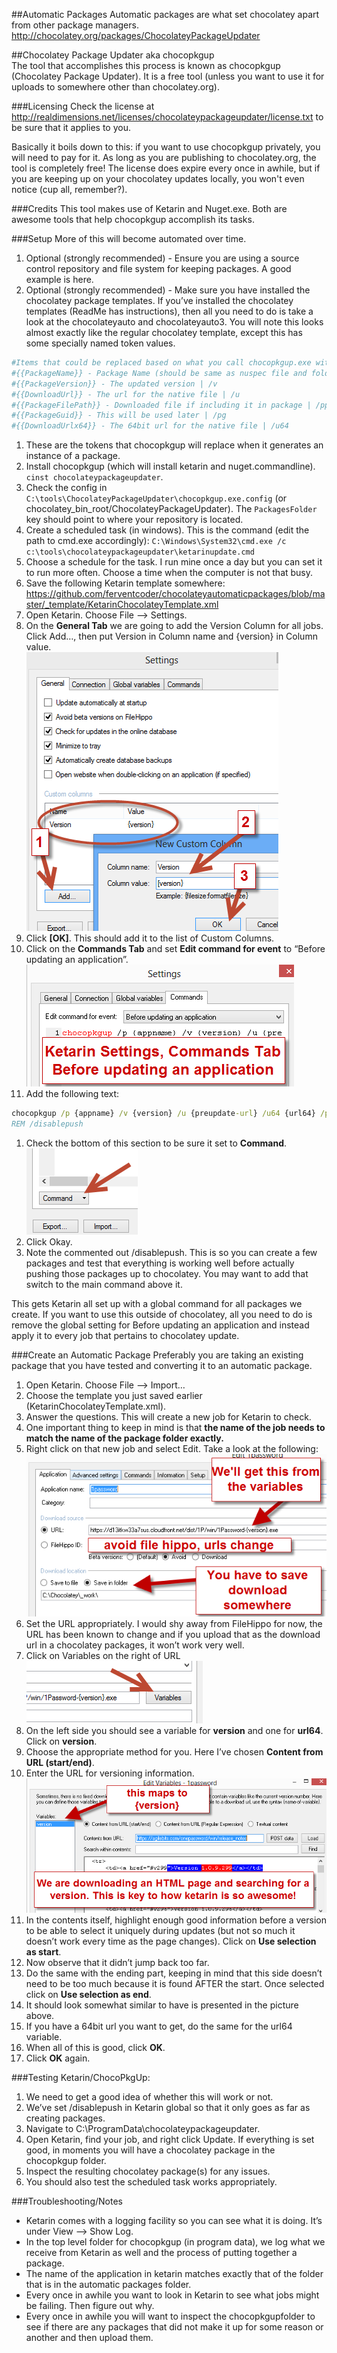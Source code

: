 ##Automatic Packages
Automatic packages are what set chocolatey apart from other package managers. 
http://chocolatey.org/packages/ChocolateyPackageUpdater  
  
##Chocolatey Package Updater aka chocopkgup  
The tool that accomplishes this process is known as chocopkgup (Chocolatey Package Updater). It is a free tool (unless you want to use it for uploads to somewhere other than chocolatey.org).  
  
###Licensing
Check the license at http://realdimensions.net/licenses/chocolateypackageupdater/license.txt to be sure that it applies to you.  
  
Basically it boils down to this: if you want to use chocopkgup privately, you will need to pay for it. As long as you are publishing to chocolatey.org, the tool is completely free! The license does expire every once in awhile, but if you are keeping up on your chocolatey updates locally, you won't even notice (cup all, remember?).  
  
###Credits
This tool makes use of Ketarin and Nuget.exe. Both are awesome tools that help chocopkgup accomplish its tasks.  
  
###Setup
More of this will become automated over time.  
  
1. Optional (strongly recommended) - Ensure you are using a source control repository and file system for keeping packages. A good example is here. 
1. Optional (strongly recommended) - Make sure you have installed the chocolatey package templates. If you’ve installed the chocolatey templates (ReadMe has instructions), then all you need to do is take a look at the chocolateyauto and chocolateyauto3. You will note this looks almost exactly like the regular chocolatey template, except this has some specially named token values. 
```powershell 
#Items that could be replaced based on what you call chocopkgup.exe with
#{{PackageName}} - Package Name (should be same as nuspec file and folder) |/p
#{{PackageVersion}} - The updated version | /v
#{{DownloadUrl}} - The url for the native file | /u
#{{PackageFilePath}} - Downloaded file if including it in package | /pp
#{{PackageGuid}} - This will be used later | /pg
#{{DownloadUrlx64}} - The 64bit url for the native file | /u64
```
1. These are the tokens that chocopkgup will replace when it generates an instance of a package. 
1. Install chocopkgup (which will install ketarin and nuget.commandline). `cinst chocolateypackageupdater`. 
1. Check the config in `C:\tools\ChocolateyPackageUpdater\chocopkgup.exe.config` (or chocolatey_bin_root/ChocolateyPackageUpdater). The `PackagesFolder` key should point to where your repository is located.
1. Create a scheduled task (in windows). This is the command (edit the path to cmd.exe accordingly): `C:\Windows\System32\cmd.exe /c c:\tools\chocolateypackageupdater\ketarinupdate.cmd` 
1. Choose a schedule for the task. I run mine once a day but you can set it to run more often. Choose a time when the computer is not that busy. 
1. Save the following Ketarin template somewhere: https://github.com/ferventcoder/chocolateyautomaticpackages/blob/master/_template/KetarinChocolateyTemplate.xml 
1. Open Ketarin. Choose File –> Settings. 
1. On the **General Tab** we are going to add the Version Column for all jobs. Click Add…, then put Version in Column name and {version} in Column value.  
![Ketarin Settings Custom](images/chocopkgup/KetarinShowCustomField.png "Ketarin Custom Field Setup")  
1. Click **[OK]**. This should add it to the list of Custom Columns.
1. Click on the **Commands Tab** and set **Edit command for event** to “Before updating an application”.  
![Ketarin Settings](images/chocopkgup/KetarinSettings.png "Ketarin Settings")    
1. Add the following text: 
```cmd
chocopkgup /p {appname} /v {version} /u {preupdate-url} /u64 {url64} /pp {file} 
REM /disablepush
```
1. Check the bottom of this section to be sure it set to **Command**.  
![Ketarin Settings Command](images/chocopkgup/KetarinCustomCommand.png "Ketarin Settings Command")
1. Click Okay. 
1. Note the commented out /disablepush. This is so you can create a few packages and test that everything is working well before actually pushing those packages up to chocolatey. You may want to add that switch to the main command above it. 

This gets Ketarin all set up with a global command for all packages we create. If you want to use this outside of chocolatey, all you need to do is remove the global setting for Before updating an application and instead apply it to every job that pertains to chocolatey update.

###Create an Automatic Package
Preferably you are taking an existing package that you have tested and converting it to an automatic package.  
  
1. Open Ketarin. Choose File –> Import…  
1. Choose the template you just saved earlier (KetarinChocolateyTemplate.xml). 
1. Answer the questions. This will create a new job for Ketarin to check. 
1. One important thing to keep in mind is that **the name of the job needs to match the name of the package folder exactly.**
1. Right click on that new job and select Edit. Take a look at the following:  
![Ketarin Job Main](images/chocopkgup/KetarinMain.png "Ketarin Job Main")
1. Set the URL appropriately. I would shy away from FileHippo for now, the URL has been known to change and if you upload that as the download url in a chocolatey packages, it won’t work very well. 
1. Click on Variables on the right of URL  
![Ketarin Job Variables](images/chocopkgup/KetarinSetVariables.png "Ketarin Job Variables")  
1. On the left side you should see a variable for **version** and one for **url64**. Click on **version**.
1. Choose the appropriate method for you. Here I’ve chosen **Content from URL (start/end)**.
1. Enter the URL for versioning information.  
![Ketarin Job Variables](images/chocopkgup/KetarinVariables.png "Ketarin Job Variables") 
1. In the contents itself, highlight enough good information before a version to be able to select it uniquely during updates (but not so much it doesn’t work every time as the page changes). Click on **Use selection as start**.
1. Now observe that it didn’t jump back too far. 
1. Do the same with the ending part, keeping in mind that this side doesn’t need to be too much because it is found AFTER the start. Once selected click on **Use selection as end**.
1. It should look somewhat similar to have is presented in the picture above.
1. If you have a 64bit url you want to get, do the same for the url64 variable.
1. When all of this is good, click **OK**.
1. Click **OK** again. 

  
###Testing Ketarin/ChocoPkgUp: 
  
1. We need to get a good idea of whether this will work or not. 
1. We’ve set /disablepush in Ketarin global so that it only goes as far as creating packages. 
1. Navigate to C:\ProgramData\chocolateypackageupdater. 
1. Open Ketarin, find your job, and right click Update.  If everything is set good, in moments you will have a chocolatey package in the chocopkgup folder.  
1. Inspect the resulting chocolatey package(s) for any issues.
1. You should also test the scheduled task works appropriately.
  
###Troubleshooting/Notes

* Ketarin comes with a logging facility so you can see what it is doing. It’s under View –> Show Log. 
* In the top level folder for chocopkgup (in program data), we log what we receive from Ketarin as well and the process of putting together a package.
* The name of the application in ketarin matches exactly that of the folder that is in the automatic packages folder.
* Every once in awhile you want to look in Ketarin to see what jobs might be failing. Then figure out why.
* Every once in awhile you will want to inspect the chocopkgupfolder to see if there are any packages that did not make it up for some reason or another and then upload them.

  

  
 


  